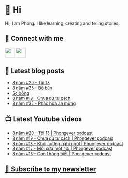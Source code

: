 # 👋 Hi

Hi, I am Phong. I like learning, creating and telling stories.

## 🔗 Connect with me
[<img height="32" width="32" src="https://cdn.jsdelivr.net/npm/simple-icons@v3/icons/youtube.svg" />](https://www.youtube.com/channel/UCXykqt3V2-9bYXKWZRcH0rA)
[<img height="32" width="32" src="https://cdn.jsdelivr.net/npm/simple-icons@v3/icons/instagram.svg" />](https://www.instagram.com/phongever)

## 📝 Latest blog posts

<!-- BLOG-POST-LIST:START -->
- [8 năm #20 - Tôi 18](https://phongever.substack.com/p/8-nam-20-toi-18)
- [8 năm #36 - Bỏ bún](https://phongever.substack.com/p/8-nam-36-bo-bun)
- [Sợ bồng](https://phongever.substack.com/p/sang-chan)
- [8 năm #19 - Chưa đủ tư cách](https://phongever.substack.com/p/8-nam-19-chua-u-tu-cach)
- [8 năm #35 - Pháo hoa ăn mừng](https://phongever.substack.com/p/8-nam-35-phao-hoa-an-mung)
<!-- BLOG-POST-LIST:END -->

## 📺 Latest Youtube videos

<!-- YOUTUBE-VIDEO-LIST:START -->
- [8 năm #20 - Tôi 18 | Phongever podcast](https://www.youtube.com/watch?v=xOyqO2xm2k0)
- [8 năm #19 - Chưa đủ tư cách | Phongever podcast](https://www.youtube.com/watch?v=G-rpOkXKeQU)
- [8 năm #18 - Khói hương nghi ngút | Phongever podcast](https://www.youtube.com/watch?v=6mjAK-l9jkM)
- [8 năm #17 - Mỗi đứa một nơi | Phongever podcast](https://www.youtube.com/watch?v=qdtks9kHzSc)
- [8 năm #16 - Con không biết | Phongever podcast](https://www.youtube.com/watch?v=eWUW82foQZk)
<!-- YOUTUBE-VIDEO-LIST:END -->

## [💌 Subscribe to my newsletter](https://phongever.substack.com/)
